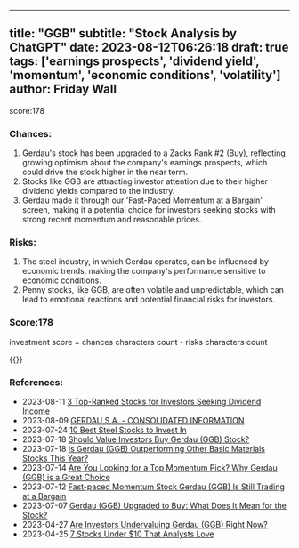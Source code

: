 
---
title: "GGB"
subtitle: "Stock Analysis by ChatGPT"
date: 2023-08-12T06:26:18
draft: true
tags: ['earnings prospects', 'dividend yield', 'momentum', 'economic conditions', 'volatility']
author: Friday Wall
---

score:178
### Chances:
1. Gerdau's stock has been upgraded to a Zacks Rank #2 (Buy), reflecting growing optimism about the company's earnings prospects, which could drive the stock higher in the near term.
2. Stocks like GGB are attracting investor attention due to their higher dividend yields compared to the industry.
3. Gerdau made it through our 'Fast-Paced Momentum at a Bargain' screen, making it a potential choice for investors seeking stocks with strong recent momentum and reasonable prices.
### Risks:
1. The steel industry, in which Gerdau operates, can be influenced by economic trends, making the company's performance sensitive to economic conditions.
2. Penny stocks, like GGB, are often volatile and unpredictable, which can lead to emotional reactions and potential financial risks for investors.
### Score:178
investment score = chances characters count - risks characters count

{{<tradingview symbol="NYSE:GGB">}}
### References:
- 2023-08-11 [3 Top-Ranked Stocks for Investors Seeking Dividend Income](https://finance.yahoo.com/news/3-top-ranked-stocks-investors-125000121.html?.tsrc=rss)
- 2023-08-09 [GERDAU S.A. - CONSOLIDATED INFORMATION](https://finance.yahoo.com/news/gerdau-consolidated-information-140200317.html?.tsrc=rss)
- 2023-07-24 [10 Best Steel Stocks to Invest In](https://finance.yahoo.com/news/10-best-steel-stocks-invest-195116483.html?.tsrc=rss)
- 2023-07-18 [Should Value Investors Buy Gerdau (GGB) Stock?](https://finance.yahoo.com/news/value-investors-buy-gerdau-ggb-134011289.html?.tsrc=rss)
- 2023-07-18 [Is Gerdau (GGB) Outperforming Other Basic Materials Stocks This Year?](https://finance.yahoo.com/news/gerdau-ggb-outperforming-other-basic-134010919.html?.tsrc=rss)
- 2023-07-14 [Are You Looking for a Top Momentum Pick? Why Gerdau (GGB) is a Great Choice](https://finance.yahoo.com/news/looking-top-momentum-pick-why-160007232.html?.tsrc=rss)
- 2023-07-12 [Fast-paced Momentum Stock Gerdau (GGB) Is Still Trading at a Bargain](https://finance.yahoo.com/news/fast-paced-momentum-stock-gerdau-125007773.html?.tsrc=rss)
- 2023-07-07 [Gerdau (GGB) Upgraded to Buy: What Does It Mean for the Stock?](https://finance.yahoo.com/news/gerdau-ggb-upgraded-buy-does-160005446.html?.tsrc=rss)
- 2023-04-27 [Are Investors Undervaluing Gerdau (GGB) Right Now?](https://finance.yahoo.com/news/investors-undervaluing-gerdau-ggb-now-134001675.html?.tsrc=rss)
- 2023-04-25 [7 Stocks Under $10 That Analysts Love](https://finance.yahoo.com/news/7-stocks-under-10-analysts-234601426.html?.tsrc=rss)


                